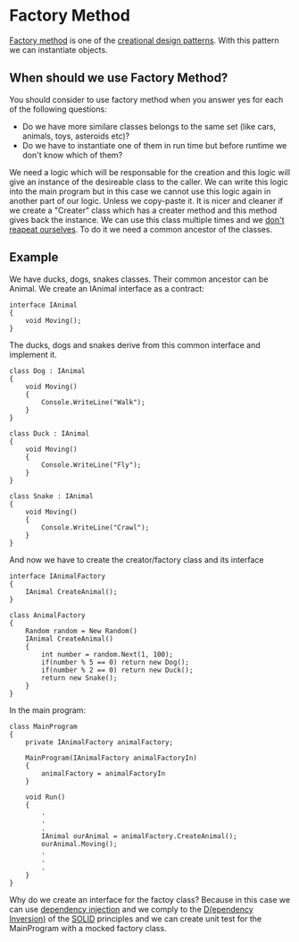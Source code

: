 # Factory Method
[Factory method](https://en.wikipedia.org/wiki/Factory_method_pattern) is one of the [creational design patterns](https://en.wikipedia.org/wiki/Creational_pattern). With this pattern we can instantiate objects.

## When should we use Factory Method?
You should consider to use factory method when you answer yes for each of the following questions:

* Do we have more similare classes belongs to the same set (like cars, animals, toys, asteroids etc)?
* Do we have to instantiate one of them in run time but before runtime we don't know which of them?

We need a logic which will be responsable for the creation and this logic will give an instance of the desireable class to the caller.
We can write this logic into the main program but in this case we cannot use this logic again in another part of our logic. Unless we copy-paste it.
It is nicer and cleaner if we create a "Creater" class which has a creater method and this method gives back the instance.
We can use this class multiple times and we [don't reapeat ourselves](https://en.wikipedia.org/wiki/Don%27t_repeat_yourself).
To do it we need a common ancestor of the classes.

## Example
We have ducks, dogs, snakes classes. Their common ancestor can be Animal.
We create an IAnimal interface as a contract:

	interface IAnimal
	{
		void Moving();
	}

The ducks, dogs and snakes derive from this common interface and implement it.

	class Dog : IAnimal
	{
		void Moving()
		{
			Console.WriteLine("Walk");
		}
	}

	class Duck : IAnimal
	{
		void Moving()
		{
			Console.WriteLine("Fly");
		}
	}

	class Snake : IAnimal
	{
		void Moving()
		{
			Console.WriteLine("Crawl");
		}
	}

And now we have to create the creator/factory class and its interface

	interface IAnimalFactory
	{
		IAnimal CreateAnimal();
	}

	class AnimalFactory
	{
		Random random = New Random()
		IAnimal CreateAnimal()
		{
			int number = random.Next(1, 100);
			if(number % 5 == 0) return new Dog();
			if(number % 2 == 0) return new Duck();
			return new Snake();
		}
	}

In the main program:

	class MainProgram
	{
		private IAnimalFactory animalFactory;

		MainProgram(IAnimalFactory animalFactoryIn)
		{
			animalFactory = animalFactoryIn
		}

		void Run()
		{
			.
			.
			.
			IAnimal ourAnimal = animalFactory.CreateAnimal();
			ourAnimal.Moving();
			.
			.
			.
		}
	}

Why do we create an interface for the factoy class? Because in this case we can use [dependency injection](https://en.wikipedia.org/wiki/Dependency_injection) and we comply to the [D(ependency Inversion)](https://en.wikipedia.org/wiki/Dependency_inversion_principle) of the [SOLID](https://en.wikipedia.org/wiki/SOLID) principles and we can create unit test for the MainProgram with a mocked factory class.
